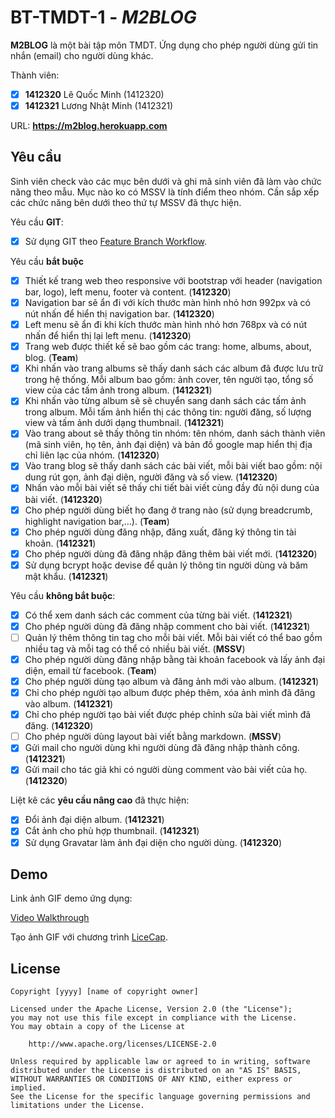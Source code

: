 # BT-TMDT-1 - *M2BLOG*

**M2BLOG** là một bài tập môn TMDT. Ứng dụng cho phép người dùng gửi tin nhắn (email) cho người dùng khác.

Thành viên:
* [x] **1412320** Lê Quốc Minh (1412320)
* [x] **1412321** Lương Nhật Minh (1412321)

URL: **https://m2blog.herokuapp.com**

## Yêu cầu

Sinh viên check vào các mục bên dưới và ghi mã sinh viên đã làm vào chức năng theo mẫu. Mục nào ko có MSSV là tính điểm theo nhóm. Cần sắp xếp các chức năng bên dưới theo thứ tự MSSV đã thực hiện.

Yêu cầu **GIT**:
* [x] Sử dụng GIT theo [Feature Branch Workflow](https://www.atlassian.com/git/tutorials/comparing-workflows#feature-branch-workflow).

Yêu cầu **bắt buộc**
* [x] Thiết kế trang web theo responsive với bootstrap với header (navigation bar, logo), left menu, footer và content. (**1412320**)
* [x] Navigation bar sẽ ẩn đi với kích thước màn hình nhỏ hơn 992px và có nút nhấn để hiển thị navigation bar. (**1412320**)
* [x] Left menu sẽ ẩn đi khi kích thước màn hình nhỏ hơn 768px và có nút nhấn để hiển thị lại left menu. (**1412320**)
* [x] Trang web được thiết kế sẽ bao gồm các trang: home, albums, about, blog. (**Team**)
* [x] Khi nhấn vào trang albums sẽ thấy danh sách các album đã được lưu trữ trong hệ thống. Mỗi album bao gồm: ảnh cover, tên người tạo, tổng số view của các tấm ảnh trong album. (**1412321**)
* [x] Khi nhấn vào từng album sẽ sẽ chuyển sang danh sách các tấm ảnh trong album. Mỗi tấm ảnh hiển thị các thông tin: người đăng, số lượng view và tấm ảnh dưới dạng thumbnail. (**1412321**)
* [x] Vào trang about sẽ thấy thông tin nhóm: tên nhóm, danh sách thành viên (mã sinh viên, họ tên, ảnh đại diện) và bản đồ google map hiển thị địa chỉ liên lạc của nhóm. (**1412320**)
* [x] Vào trang blog sẽ thấy danh sách các bài viết, mỗi bài viết bao gồm: nội dung rút gọn, ảnh đại diện, người đăng và số view. (**1412320**)
* [x] Nhấn vào mỗi bài viết sẽ thấy chi tiết bài viết cùng đầy đủ nội dung của bài viết. (**1412320**)
* [x] Cho phép người dùng biết họ đang ở trang nào (sử dụng breadcrumb, highlight navigation bar,...). (**Team**)
* [x] Cho phép người dùng đăng nhập, đăng xuất, đăng ký thông tin tài khoản. (**1412321**)
* [x] Cho phép người dùng đã đăng nhập đăng thêm bài viết mới. (**1412320**)
* [x] Sử dụng bcrypt hoặc devise để quản lý thông tin người dùng và băm mật khẩu. (**1412321**)

Yêu cầu **không bắt buộc**:
* [x] Có thể xem danh sách các comment của từng bài viết.  (**1412321**)
* [x] Cho phép người dùng đã đăng nhập comment cho bài viết. (**1412321**)
* [ ] Quản lý thêm thông tin tag cho mỗi bài viết. Mỗi bài viết có thể bao gồm nhiều tag và mỗi tag có thể có nhiều bài viết. (**MSSV**)
* [x] Cho phép người dùng đăng nhập bằng tài khoản facebook và lấy ảnh đại diện, email từ facebook. (**Team**)
* [x] Cho phép người dùng tạo album và đăng ảnh mới vào album. (**1412321**)
* [x] Chỉ cho phép người tạo album được phép thêm, xóa ảnh mình đã đăng vào album. (**1412321**)
* [x] Chỉ cho phép người tạo bài viết được phép chỉnh sửa bài viết mình đã đăng. (**1412320**)
* [ ] Cho phép người dùng layout bài viết bằng markdown. (**MSSV**)
* [x] Gửi mail cho người dùng khi người dùng đã đăng nhập thành công. (**1412321**)
* [x] Gửi mail cho tác giả khi có người dùng comment vào bài viết của họ. (**1412320**)

Liệt kê các **yêu cầu nâng cao** đã thực hiện:
* [x] Đổi ảnh đại diện album. (**1412321**)
* [x] Cắt ảnh cho phù hợp thumbnail. (**1412321**)
* [x] Sử dụng Gravatar làm ảnh đại diện cho người dùng. (**1412320**)

## Demo

Link ảnh GIF demo ứng dụng:

[Video Walkthrough](https://imgur.com/a/ZrB5A)

Tạo ảnh GIF với chương trình [LiceCap](http://www.cockos.com/licecap/).


## License

    Copyright [yyyy] [name of copyright owner]

    Licensed under the Apache License, Version 2.0 (the "License");
    you may not use this file except in compliance with the License.
    You may obtain a copy of the License at

        http://www.apache.org/licenses/LICENSE-2.0

    Unless required by applicable law or agreed to in writing, software
    distributed under the License is distributed on an "AS IS" BASIS,
    WITHOUT WARRANTIES OR CONDITIONS OF ANY KIND, either express or implied.
    See the License for the specific language governing permissions and
    limitations under the License.
